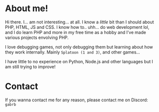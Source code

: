 # About me!
Hi there. I... am not interesting... at all. I know a *little* bit than I should about PHP, HTML, JS and CSS. I know how to.. uhh... do web development lol, and I do learn PHP and more in my free time as a hobby and I've made various projects envolving PHP.

I love debugging games, not only debugging them but learning about how they work internally. Mainly `Splatoon (1 and 3)`, and other games...

I have little to no experience on Python, Node.js and other languages but I am still trying to improve!

# Contact
If you wanna contact me for any reason, please contact me on Discord: `gabrb`
